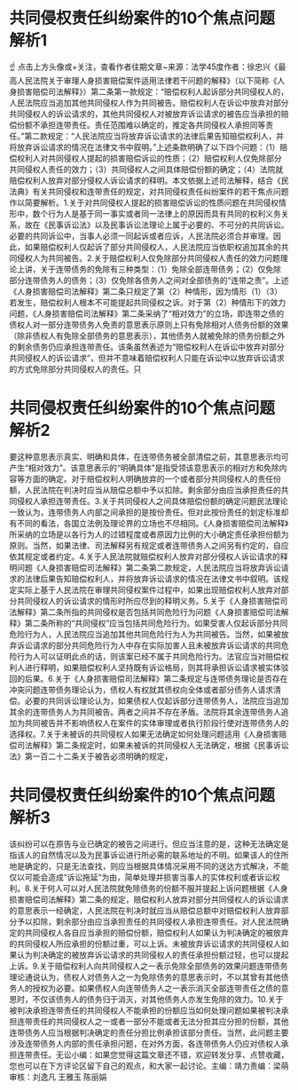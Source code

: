 # 共同侵权责任纠纷案件的10个焦点问题解析1

☝ 点击上方头像或+关注，查看作者往期文章~来源：法学45度作者：徐忠兴《最高人民法院关于审理人身损害赔偿案件适用法律若干问题的解释》（以下简称《人身损害赔偿司法解释》）第二条第一款规定：“赔偿权利人起诉部分共同侵权人的，人民法院应当追加其他共同侵权人作为共同被告。赔偿权利人在诉讼中放弃对部分共同侵权人的诉讼请求的，其他共同侵权人对被放弃诉讼请求的被告应当承担的赔偿份额不承担连带责任。责任范围难以确定的，推定各共同侵权人承担同等责任。”第二款规定：“人民法院应当将放弃诉讼请求的法律后果告知赔偿权利人，并将放弃诉讼请求的情况在法律文书中叙明。”上述条款明确了以下四个问题：（1）赔偿权利人对共同侵权人提起的损害赔偿诉讼的性质；（2）赔偿权利人仅免除部分共同侵权人责任的效力；（3）共同侵权人之间具体赔偿份额的确定；（4）法院就赔偿权利人放弃对部分侵权人诉讼请求的释明。本文依据上述司法解释，结合《民法典》有关共同侵权和连带责任的规定，对共同侵权责任纠纷案件的若干焦点问题作以简要解析。1.关于对共同侵权人提起的损害赔偿诉讼的性质问题在共同侵权情形中，数个行为人是基于同一事实或者同一法律上的原因而具有共同的权利义务关系，故在《民事诉讼法》以及民事诉讼法理论上属于必要的、不可分的共同诉讼。必要的共同诉讼中，当事人必须一同起诉或者应诉，人民法院必须合并审理。因此，如果赔偿权利人仅起诉了部分共同侵权人，人民法院应当依职权追加其余的共同侵权人为共同被告。2.关于赔偿权利人仅免除部分共同侵权人责任的效力问题理论上讲，关于连带债务的免除有三种类型：（1）免除全部连带债务；（2）仅免除部分连带债务人的债务；（3）仅免除各债务人之间对全部债务的“连带之责”。上述《人身损害赔偿司法解释》第二条只规定了第（2）种情形，因为情形（1）（3）若发生，赔偿权利人根本不可能提起共同侵权之诉。对于第（2）种情形下的效力问题，《人身损害赔偿司法解释》第二条采纳了“相对效力”的立场，即连带之债的债权人对一部分连带债务人免责的意思表示原则上只有免除相对人债务份额的效果（除非债权人有免除全部债务的意思表示），其他债务人就被免除的债务份额之外的剩余债务仍应承担连带责任。该条虽然表述为“赔偿权利人在诉讼中放弃对部分共同侵权人的诉讼请求”，但并不意味着赔偿权利人只能在诉讼中以放弃诉讼请求的方式免除部分共同侵权人的责任。只

# 共同侵权责任纠纷案件的10个焦点问题解析2

要这种意思表示真实、明确和具体，在连带债务被全部清偿之前，其意思表示均可产生“相对效力”。该意思表示的“明确具体”是指受领该意思表示的相对方和免除内容等方面的确定。对于赔偿权利人明确放弃的一个或者部分共同侵权人的责任份额，人民法院在判决时应当从赔偿总额中予以扣除。剩余部分由应当承担责任的共同侵权人承担连带责任。3.关于共同侵权人之间具体赔偿份额的确定问题民法理论一致认为，连带债务人内部之间承担的是按份责任。但对此按份责任的划定标准却有不同的看法，各国立法例及理论界的立场也不尽相同。《人身损害赔偿司法解释》所采纳的立场是以各行为人的过错程度或者原因力比例的大小确定责任承担份额为原则。当然，如果法律、司法解释另有规定或者连带债务人之间另有约定的，自应依其规定或者约定。4.关于人民法院就赔偿权利人放弃对部分侵权人诉讼请求的释明问题《人身损害赔偿司法解释》第二条第二款规定，人民法院应当将放弃诉讼请求的法律后果告知赔偿权利人，并将放弃诉讼请求的情况在法律文书中叙明。该规定实际上基于人民法院在审理共同侵权案件过程中，如果出现赔偿权利人放弃对部分共同侵权人的诉讼请求的情形时所应尽到的释明义务。5.关于《人身损害赔偿司法解释》第二条所指的共同侵权是否包括共同危险行为问题《人身损害赔偿司法解释》第二条所称的“共同侵权”应当包括共同危险行为。如果受害人仅起诉部分共同危险行为人，人民法院应当追加其他共同危险行为人为共同被告。当然，如果被放弃诉讼请求的部分共同危险行为人中存在实际加害人且未被放弃诉讼请求的共同危险行为人可以证明此点的话，则该案已经不属于共同危险行为。法官应当对赔偿权利人进行释明，如果赔偿权利人坚持既有诉讼格局，则其将承担诉讼请求被实体驳回的后果。6.关于《人身损害赔偿司法解释》第二条规定与连带债务理论是否存在冲突问题连带债务理论认为，债权人有权就其债权向全体或者部分债务人请求清偿。必要的共同诉讼理论认为，如果债权人仅起诉部分连带债务人，法院应当追加其余的连带债务人为共同被告。两者之间并不存在矛盾。法院将其余连带债务人追加为共同被告并不影响债权人在案件的实体审理或者执行阶段行使对连带债务人的选择权。7.关于未被诉的共同侵权人如果无法确定如何处理问题适用《人身损害赔偿司法解释》第二条规定时，如果未被诉的共同侵权人无法确定，根据《民事诉讼法》第一百二十二条关于被告必须明确的规定，

# 共同侵权责任纠纷案件的10个焦点问题解析3

该纠纷可以在原告与业已确定的被告之间进行。但应当注意的是，这种无法确定是指该人的自然情况以及为民事诉讼进行所必需的联系地址的不明。如果该人的住所地是确定的，只是无法查找，则应当根据具体情况采用不同的送达方式解决，不能仅以可能会造成“诉讼拖延”为由，简单处理并损害当事人的实体权利或者诉讼权利。8.关于何人可以对人民法院就免除债务的份额不服并提起上诉问题根据《人身损害赔偿司法解释》第二条的规定，赔偿权利人放弃对部分共同侵权人的诉讼请求的意思表示一经确定，人民法院在判决时就应当从赔偿总额中对赔偿权利人放弃部分予以扣除，剩余部分由应当承担责任的共同侵权人承担连带责任。对人民法院确定的共同侵权人各自应当承担的赔偿份额，赔偿权利人如果认为判决确定的被放弃的共同侵权人所应承担的份额过重，可以上诉。未被放弃诉讼请求的共同侵权人如果认为判决确定的被放弃诉讼请求的共同侵权人的责任承担份额过轻，也可以提起上诉。9.关于赔偿权利人向共同侵权人之一表示免除全部债务的效果问题连带债务理论通说认为，债权人对债务人之一为免除债务的意思表示时，不以其曾有其他债务人的授权为必要。如果债权人向连带债务人之一表示消灭全部连带责任之债的意思时，不仅该债务人的债务归于消灭，对其他债务人亦发生免除的效力。10.关于被判决承担连带责任的共同侵权人不能承担的份额应当如何处理问题如果被判决承担连带责任的共同侵权人之一或者一部分不能或者无法分担其应分担的份额，其他连带债务人应当根据判决确定的责任分担比例承担该部分责任。当然，此问题主要涉及连带债务人内部的责任承担问题，在对外方面，各连带债务人仍应对债权人承担连带责任。无讼小编：如果您觉得这篇文章还不错，欢迎转发分享、点赞收藏，您也可以在下方评论区留下自己的观点，和大家一起讨论。主编：靖力责编：梁萌审核：刘逸凡 王雅玉 陈丽娟

